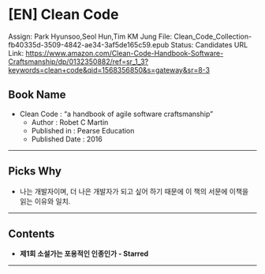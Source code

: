 # [EN] Clean Code

Assign: Park Hyunsoo,Seol Hun,Tim KM Jung
File: Clean_Code_Collection-fb40335d-3509-4842-ae34-3af5de165c59.epub
Status: Candidates
URL Link: https://www.amazon.com/Clean-Code-Handbook-Software-Craftsmanship/dp/0132350882/ref=sr_1_3?keywords=clean+code&qid=1568356850&s=gateway&sr=8-3

## Book Name

- Clean Code : “a handbook of agile software craftsmanship”
    - Author : Robet C Martin
    - Published in : Pearse Education
    - Published Date : 2016

---

## Picks Why

- 나는 개발자이며, 더 나은 개발자가 되고 싶어 하기 때문에 이 책의 서문에 이책을 읽는 이유와 일치.

---

## Contents

- **제1회 소설가는 포용적인 인종인가 - Starred**

---